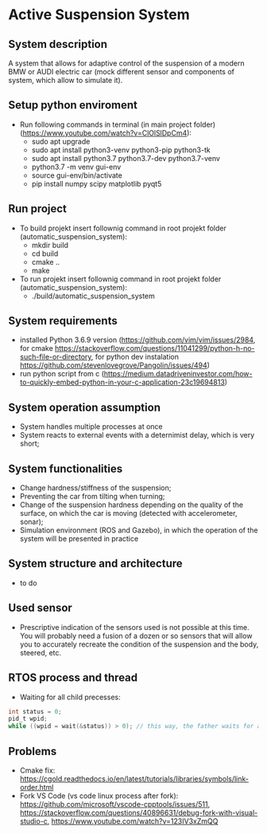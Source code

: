 # Active Suspension System

## System description

A system that allows for adaptive control of the suspension of a modern BMW or AUDI electric car (mock different sensor and components of system, which allow to simulate it).

## Setup python enviroment

- Run following commands in terminal (in main project folder) (https://www.youtube.com/watch?v=ClOlSlDpCm4):
  - sudo apt upgrade
  - sudo apt install python3-venv python3-pip python3-tk
  - sudo apt install python3.7 python3.7-dev python3.7-venv
  - python3.7 -m venv gui-env
  - source gui-env/bin/activate
  - pip install numpy scipy matplotlib pyqt5

## Run project

- To build projekt insert follownig command in root projekt folder (automatic_suspension_system):
  - mkdir build
  - cd build
  - cmake ..
  - make
- To run projekt insert follownig command in root projekt folder (automatic_suspension_system):
  - ./build/automatic_suspension_system

## System requirements

- installed Python 3.6.9 version (https://github.com/vim/vim/issues/2984, for cmake https://stackoverflow.com/questions/11041299/python-h-no-such-file-or-directory, for python dev instalation https://github.com/stevenlovegrove/Pangolin/issues/494)
- run python script from c (https://medium.datadriveninvestor.com/how-to-quickly-embed-python-in-your-c-application-23c19694813)

## System operation assumption

- System handles multiple processes at once
- System reacts to external events with a deternimist delay, which is very short;

## System functionalities

- Change hardness/stiffness of the suspension;
- Preventing the car from tilting when turning;
- Change of the suspension hardness depending on the quality of the surface, on which the car is moving (detected with accelerometer, sonar);
- Simulation environment (ROS and Gazebo), in which the operation of the system will be presented in practice

## System structure and architecture

- to do

## Used sensor

- Prescriptive indication of the sensors used is not possible at this time. You will probably need a fusion of a dozen or so sensors that will allow you to accurately recreate the condition of the suspension and the body, steered, etc.

## RTOS process and thread

- Waiting for all child precesses:
```c
int status = 0;
pid_t wpid;
while ((wpid = wait(&status)) > 0); // this way, the father waits for all the child processes
```

## Problems

- Cmake fix: https://cgold.readthedocs.io/en/latest/tutorials/libraries/symbols/link-order.html
- Fork VS Code (vs code linux process after fork): https://github.com/microsoft/vscode-cpptools/issues/511, https://stackoverflow.com/questions/40896631/debug-fork-with-visual-studio-c, https://www.youtube.com/watch?v=123IV3xZmQQ
